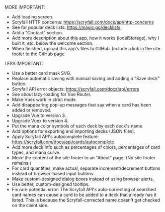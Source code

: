 MORE IMPORTANT:

- Add loading screen.
- Scryfall HTTP concerns: https://scryfall.com/docs/api/http-concerns
- See for popular deck lists: https://magic.gg/decklists
- Add a "Contact" section.
- Add more description about this app, how it works (localStorage), why I built it, etc. below the welcome section.
- When finished, upload this app's files to GitHub. Include a link in the site footer to the GitHub page.

LESS IMPORTANT:

- Use a better card mask SVG.
- Replace automatic saving with manual saving and adding a "Save deck" button.
- Scryfall API error objects: https://scryfall.com/docs/api/errors
- See about lazy-loading for Vue Router.
- Make Vuex work in strict mode.
- Add disappearing pop-up messages that say when a card has been added or removed.
- Upgrade Vue to version 3.
- Upgrade Vuex to version 4.
- Put the mana color symbols of each deck by each deck's name.
- Add options for exporting and importing decks (JSON files).
- Apply Scryfall API's autocomplete feature: https://scryfall.com/docs/api/cards/autocomplete
- Add more deck info such as percentages of colors, percentages of card types, and mana curve.
- Move the content of the site footer to an "About" page. (No site footer remains.)
- For card quantities, make actual, separate increment/decrement buttons instead of browser-based input buttons.
- Make custom-designed dialog boxes instead of using browser alerts.
- Use better, custom-designed tooltips.
- Fix rare potential error: The Scryfall API's auto-correcting of searched card names can cause a card to be added to a deck that already has it listed. This is because the Scryfall-corrected name doesn't get checked on the client side.